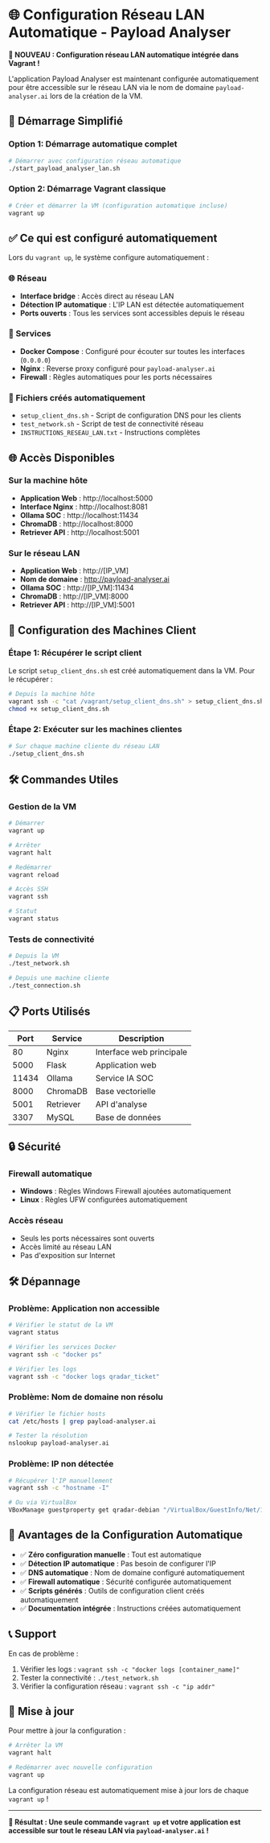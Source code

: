 # 🌐 Configuration Réseau LAN Automatique - Payload Analyser

**🎯 NOUVEAU : Configuration réseau LAN automatique intégrée dans Vagrant !**

L'application Payload Analyser est maintenant configurée automatiquement pour être accessible sur le réseau LAN via le nom de domaine `payload-analyser.ai` lors de la création de la VM.

## 🚀 Démarrage Simplifié

### Option 1: Démarrage automatique complet
```bash
# Démarrer avec configuration réseau automatique
./start_payload_analyser_lan.sh
```

### Option 2: Démarrage Vagrant classique
```bash
# Créer et démarrer la VM (configuration automatique incluse)
vagrant up
```

## ✅ Ce qui est configuré automatiquement

Lors du `vagrant up`, le système configure automatiquement :

### 🌐 Réseau
- **Interface bridge** : Accès direct au réseau LAN
- **Détection IP automatique** : L'IP LAN est détectée automatiquement
- **Ports ouverts** : Tous les services sont accessibles depuis le réseau

### 🔧 Services
- **Docker Compose** : Configuré pour écouter sur toutes les interfaces (`0.0.0.0`)
- **Nginx** : Reverse proxy configuré pour `payload-analyser.ai`
- **Firewall** : Règles automatiques pour les ports nécessaires

### 📁 Fichiers créés automatiquement
- `setup_client_dns.sh` - Script de configuration DNS pour les clients
- `test_network.sh` - Script de test de connectivité réseau
- `INSTRUCTIONS_RESEAU_LAN.txt` - Instructions complètes

## 🌐 Accès Disponibles

### Sur la machine hôte
- **Application Web** : http://localhost:5000
- **Interface Nginx** : http://localhost:8081
- **Ollama SOC** : http://localhost:11434
- **ChromaDB** : http://localhost:8000
- **Retriever API** : http://localhost:5001

### Sur le réseau LAN
- **Application Web** : http://[IP_VM]
- **Nom de domaine** : http://payload-analyser.ai
- **Ollama SOC** : http://[IP_VM]:11434
- **ChromaDB** : http://[IP_VM]:8000
- **Retriever API** : http://[IP_VM]:5001

## 🔧 Configuration des Machines Client

### Étape 1: Récupérer le script client
Le script `setup_client_dns.sh` est créé automatiquement dans la VM. Pour le récupérer :

```bash
# Depuis la machine hôte
vagrant ssh -c "cat /vagrant/setup_client_dns.sh" > setup_client_dns.sh
chmod +x setup_client_dns.sh
```

### Étape 2: Exécuter sur les machines clientes
```bash
# Sur chaque machine cliente du réseau LAN
./setup_client_dns.sh
```

## 🛠️ Commandes Utiles

### Gestion de la VM
```bash
# Démarrer
vagrant up

# Arrêter
vagrant halt

# Redémarrer
vagrant reload

# Accès SSH
vagrant ssh

# Statut
vagrant status
```

### Tests de connectivité
```bash
# Depuis la VM
./test_network.sh

# Depuis une machine cliente
./test_connection.sh
```

## 📋 Ports Utilisés

| Port | Service | Description |
|------|---------|-------------|
| 80 | Nginx | Interface web principale |
| 5000 | Flask | Application web |
| 11434 | Ollama | Service IA SOC |
| 8000 | ChromaDB | Base vectorielle |
| 5001 | Retriever | API d'analyse |
| 3307 | MySQL | Base de données |

## 🔒 Sécurité

### Firewall automatique
- **Windows** : Règles Windows Firewall ajoutées automatiquement
- **Linux** : Règles UFW configurées automatiquement

### Accès réseau
- Seuls les ports nécessaires sont ouverts
- Accès limité au réseau LAN
- Pas d'exposition sur Internet

## 🛠️ Dépannage

### Problème: Application non accessible
```bash
# Vérifier le statut de la VM
vagrant status

# Vérifier les services Docker
vagrant ssh -c "docker ps"

# Vérifier les logs
vagrant ssh -c "docker logs qradar_ticket"
```

### Problème: Nom de domaine non résolu
```bash
# Vérifier le fichier hosts
cat /etc/hosts | grep payload-analyser.ai

# Tester la résolution
nslookup payload-analyser.ai
```

### Problème: IP non détectée
```bash
# Récupérer l'IP manuellement
vagrant ssh -c "hostname -I"

# Ou via VirtualBox
VBoxManage guestproperty get qradar-debian "/VirtualBox/GuestInfo/Net/1/V4/IP"
```

## 🎯 Avantages de la Configuration Automatique

- ✅ **Zéro configuration manuelle** : Tout est automatique
- ✅ **Détection IP automatique** : Pas besoin de configurer l'IP
- ✅ **DNS automatique** : Nom de domaine configuré automatiquement
- ✅ **Firewall automatique** : Sécurité configurée automatiquement
- ✅ **Scripts générés** : Outils de configuration client créés automatiquement
- ✅ **Documentation intégrée** : Instructions créées automatiquement

## 📞 Support

En cas de problème :
1. Vérifier les logs : `vagrant ssh -c "docker logs [container_name]"`
2. Tester la connectivité : `./test_network.sh`
3. Vérifier la configuration réseau : `vagrant ssh -c "ip addr"`

## 🔄 Mise à jour

Pour mettre à jour la configuration :
```bash
# Arrêter la VM
vagrant halt

# Redémarrer avec nouvelle configuration
vagrant up
```

La configuration réseau est automatiquement mise à jour lors de chaque `vagrant up` !

---

**🎉 Résultat : Une seule commande `vagrant up` et votre application est accessible sur tout le réseau LAN via `payload-analyser.ai` !** 